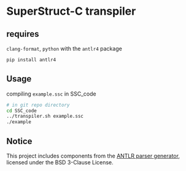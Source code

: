 # SuperStruct-C transpiler

## requires

`clang-format`, `python` with the `antlr4` package

```bash
pip install antlr4
```

## Usage

compiling `example.ssc` in SSC_code

```bash
# in git repo directory
cd SSC_code
../transpiler.sh example.ssc
./example
```

## Notice

This project includes components from the [ANTLR parser generator](https://www.antlr.org),
licensed under the BSD 3-Clause License.
